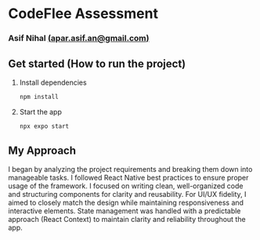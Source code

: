 # CodeFlee Assessment

### Asif Nihal [(apar.asif.an@gmail.com)](mailto:apar.asif.an@gmail.com)

## Get started (How to run the project)

1. Install dependencies

   ```bash
   npm install
   ```

2. Start the app

   ```bash
   npx expo start
   ```

## My Approach

I began by analyzing the project requirements and breaking them down into manageable tasks. I followed React Native best practices to ensure proper usage of the framework. I focused on writing clean, well-organized code and structuring components for clarity and reusability. For UI/UX fidelity, I aimed to closely match the design while maintaining responsiveness and interactive elements. State management was handled with a predictable approach (React Context) to maintain clarity and reliability throughout the app.

